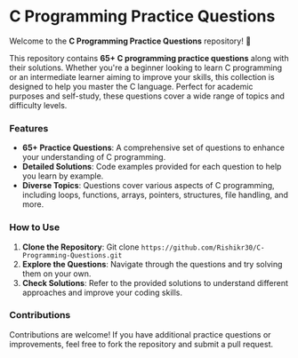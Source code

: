 # C Programming Practice Questions

Welcome to the **C Programming Practice Questions** repository! 🎉

This repository contains **65+ C programming practice questions** along with their solutions. Whether you're a beginner looking to learn C programming or an intermediate learner aiming to improve your skills, this collection is designed to help you master the C language. Perfect for academic purposes and self-study, these questions cover a wide range of topics and difficulty levels.

### Features
- **65+ Practice Questions**: A comprehensive set of questions to enhance your understanding of C programming.
- **Detailed Solutions**: Code examples provided for each question to help you learn by example.
- **Diverse Topics**: Questions cover various aspects of C programming, including loops, functions, arrays, pointers, structures, file handling, and more.

### How to Use
1. **Clone the Repository**: Git clone `https://github.com/Rishikr30/C-Programming-Questions.git`
2. **Explore the Questions**: Navigate through the questions and try solving them on your own.
3. **Check Solutions**: Refer to the provided solutions to understand different approaches and improve your coding skills.

### Contributions
Contributions are welcome! If you have additional practice questions or improvements, feel free to fork the repository and submit a pull request.

